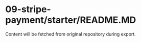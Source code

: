 # 09-stripe-payment/starter/README.MD

Content will be fetched from original repository during export.